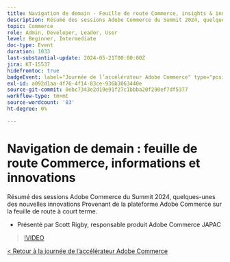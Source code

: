 ```yaml
---
title: Navigation de demain - Feuille de route Commerce, insights & innovations
description: Résumé des sessions Adobe Commerce du Summit 2024, quelques-unes des nouvelles innovations Provenant de la plateforme Adobe Commerce sur la feuille de route à court terme.
topic: Commerce
role: Admin, Developer, Leader, User
level: Beginner, Intermediate
doc-type: Event
duration: 1033
last-substantial-update: 2024-05-21T00:00:00Z
jira: KT-15537
hidefromtoc: true
badgeEvent: label="Journée de l’accélérateur Adobe Commerce" type="positive" url="https://experienceleague.adobe.com/fr/docs/events/apac-commerce-recordings/2024/overview"
exl-id: a092d1aa-4f76-4f14-83ce-936b3063440e
source-git-commit: 0ebc7343e2d19e91f27c1bbba20f290ef7df5377
workflow-type: tm+mt
source-wordcount: '83'
ht-degree: 0%

---
```


# Navigation de demain : feuille de route Commerce, informations et innovations

Résumé des sessions Adobe Commerce du Summit 2024, quelques-unes des nouvelles innovations Provenant de la plateforme Adobe Commerce sur la feuille de route à court terme.

+ Présenté par Scott Rigby, responsable produit Adobe Commerce JAPAC

>[!VIDEO](https://video.tv.adobe.com/v/3454561/?learn=on&captions=fre_fr)

[&lt; Retour à la journée de l’accélérateur Adobe Commerce](./overview.md)
